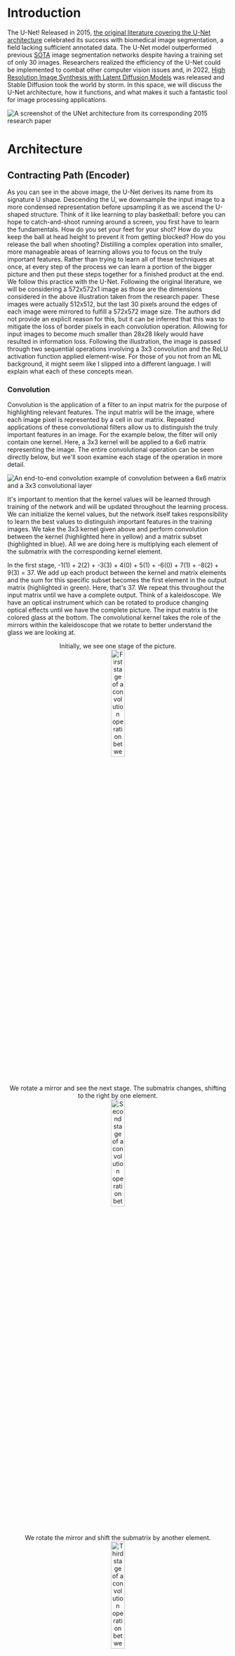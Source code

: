 # Introduction

The U-Net! Released in 2015, [the original literature covering the U-Net architecture](https://arxiv.org/abs/1505.04597) celebrated its success with biomedical image segmentation, a field lacking sufficient annotated data. The U-Net model outperformed previous [SOTA](https://github.com/ejohansson13/concepts_explained/blob/main/Acronyms.md) image segmentation networks despite having a training set of only 30 images. Researchers realized the efficiency of the U-Net could be implemented to combat other computer vision issues and, in 2022, [High Resolution Image Synthesis with Latent Diffusion Models](https://arxiv.org/abs/2112.10752) was released and Stable Diffusion took the world by storm. In this space, we will discuss the U-Net architecture, how it functions, and what makes it such a fantastic tool for image processing applications.

![A screenshot of the UNet architecture from its corresponding 2015 research paper](/Images/unet_architecture.png)
# Architecture

## Contracting Path (Encoder)

As you can see in the above image, the U-Net derives its name from its signature U shape. Descending the U, we downsample the input image to a more condensed representation before upsampling it as we ascend the U-shaped structure. Think of it like learning to play basketball: before you can hope to catch-and-shoot running around a screen, you first have to learn the fundamentals. How do you set your feet for your shot? How do you keep the ball at head height to prevent it from getting blocked? How do you release the ball when shooting? Distilling a complex operation into smaller, more manageable areas of learning allows you to focus on the truly important features. Rather than trying to learn all of these techniques at once, at every step of the process we can learn a portion of the bigger picture and then put these steps together for a finished product at the end. We follow this practice with the U-Net. Following the original literature, we will be considering a 572x572x1 image as those are the dimensions considered in the above illustration taken from the research paper. These images were actually 512x512, but the last 30 pixels around the edges of each image were mirrored to fulfill a 572x572 image size. The authors did not provide an explicit reason for this, but it can be inferred that this was to mitigate the loss of border pixels in each convolution operation. Allowing for input images to become much smaller than 28x28 likely would have resulted in information loss. Following the illustration, the image is passed through two sequential operations involving a 3x3 convolution and the ReLU activation function applied element-wise. For those of you not from an ML background, it might seem like I slipped into a different language. I will explain what each of these concepts mean.  

### Convolution
Convolution is the application of a filter to an input matrix for the purpose of highlighting relevant features. The input matrix will be the image, where each image pixel is represented by a cell in our matrix. Repeated applications of these convolutional filters allow us to distinguish the truly important features in an image. For the example below, the filter will only contain one kernel. Here, a 3x3 kernel will be applied to a 6x6 matrix representing the image. The entire convolutional operation can be seen directly below, but we'll soon examine each stage of the operation in more detail.

![An end-to-end convolution example of convolution between a 6x6 matrix and a 3x3 convolutional layer](/Images/convolution_with_calculations.png)

It's important to mention that the kernel values will be learned through training of the network and will be updated throughout the learning process. We can initialize the kernel values, but the network itself takes responsibility to learn the best values to distinguish important features in the training images. We take the 3x3 kernel given above and perform convolution between the kernel (highlighted here in yellow) and a matrix subset (highlighted in blue). All we are doing here is multiplying each element of the submatrix with the corresponding kernel element.

In the first stage, -1(1) + 2(2) + -3(3) + 4(0) + 5(1) + -6(0) + 7(1) + -8(2) + 9(3) = 37. We add up each product between the kernel and matrix elements and the sum for this specific subset becomes the first element in the output matrix (highlighted in green). Here, that's 37. We repeat this throughout the input matrix until we have a complete output. Think of a kaleidoscope. We have an optical instrument which can be rotated to produce changing optical effects until we have the complete picture. The input matrix is the colored glass at the bottom. The convolutional kernel takes the role of the mirrors within the kaleidoscope that we rotate to better understand the glass we are looking at. 
<p align="center" width="100%">
  Initially, we see one stage of the picture. <br>
  <img src="/Images/cwc_first_stage.png" alt="First stage of a convolution operation between a matrix and a kernel" width="25%">
</p>

<p align="center" width="100%">
  We rotate a mirror and see the next stage. The submatrix changes, shifting to the right by one element. <br>
  <img src="/Images/cwc_second_stage.png" alt="Second stage of a convolution operation between a matrix and a kernel" width="25%"> 
</p>
 
<p align="center" width="100%">
  We rotate the mirror and shift the submatrix by another element. <br>
  <img src="/Images/cwc_third_stage.png" alt="Third stage of a convolution operation between a matrix and a kernel" width="25%">  
</p>

<p align="center" width="100%">
  And again, completing the topmost row. For every step in the convolutional operation, the relevant submatrix will be in blue.<br>
  <img src="/Images/cwc_fourth_stage.png" alt="Fourth stage of a convolution operation between a matrix and a kernel" width="25%">  
</p>

So far, we have only been looking at the top row of the kaleidoscope image. And so we shift the lens down slightly to the next stage. Accordingly, the submatrix shifts down one row, and we repeat the above process for the next matrix row. A lot of the image will look the same but we have swapped the topmost row for the next row down. ![Second row of a convolution operation between a matrix and a kernel](/Images/cwc_second_row.png) We complete the second row, shift down, and perform the same operations on the third row of the matrix. ![Third row of a convolution operation between a matrix and a kernel](/Images/cwc_third_row.png) We shift down another row and arrive at all the information our kaleidoscope has to offer and correspondingly all the information the kernel has taken from the input matrix. ![Fourth row of a convolution operation between a matrix and a kernel](/Images/cwc_fourth_row.png) 
Our 6x6 input matrix is convolved to 4x4. As we move the kernel around the input matrix, we lose out on the edge most matrix elements. Convolution discards the edges of the image due to the incomplete context around those pixels.

#### Stride, Padding, and Kernel Size

There are options to remedy the loss of information around the border of images. We’ll touch on those options and other convolutional details in this section.

##### Stride
Stride determines how the kernel moves around the input matrix. In our example above, a 3x3 kernel filtered the 6x6 input matrix. The kernel shifted by one value as it maneuvered through the matrix. It operated with a stride of 1. Each submatrix that interacted with the kernel is highlighted in blue below.
<p align="center" width="100%">
  <img src="/Images/convolution_stride_1.png" width="55%">
</p>

The kernel operated with a stride of 1, shifting by one column or row for each operation. If the kernel operated with a stride of 2, it would "skip" a column and operate on the next 3x3 submatrix. Let's look at the progression of a kernel with a stride of 3.

<p align="center" width="100%">
  <img src="/Images/convolution_stride_3.png" width="55%">
</p>

The kernel starts with the same initial submatrix. Then, it shifts by 3 to the next submatrix. Reaching the end of the row, it shifts down. With a stride of 1, it would shift down by one row. With a stride of 3, it shifts down by three rows. That submatrix is convolved, before the kernel shifts horizontally by another 3 columns and arrives at the end of the input matrix. This leaves far fewer submatrices that interact with the kernel, affecting the output matrix size. We can visualize this below.

<p align="center" width="100%">
  <img src="/Images/convolution_stride_3_result.png" width="55%">
</p>

The initial convolution operation with a stride of 1 gave an output matrix of 4x4. With a stride of 3, the same convolutional kernel outputs a 2x2 matrix. Changing the stride changes the number of opportunities the kernel has to interact with the input matrix elements. With a stride of 3, it still touches every matrix element, but there are no overlapping values in the submatrices. Each 3x3 submatrix is selected and convolved, then a new submatrix is selected. 

In contrast, convolution with a stride of 1 had multiple overlapping values between submatrices. This allows the kernel to consider both the current window of data and its relation to the previous window. Values shared between submatrices offer the kernel a comprehensive view of both the current submatrix and its context of neighboring data. Lengthening the stride narrows the kernel's focus to a singular window at a time and minimizes the context gleaned from shared values between operations. 

##### Padding
Another convolutional element is padding. Padding also affects the size of the convolutional output. In our initial example, we convolve a 6x6 input matrix to a 4x4 output matrix. Some information on the border of the matrix is lost. The impact of values along the edge of the matrix are minimized as they have fewer options to interact with the kernel. To mitigate the loss, we can employ padding. Padding insulates the input matrix by appending it with rows and columns of additional data. The additional data increases the number of interactions between the border values and the convolutional kernel. We’ll look at two padding methods: mirroring and padding with zeros.

<p align="center" width="100%">
  <img src="/Images/convolution_padding_mirror.png" width="35%">
</p>

Mirroring, as seen above, copies adjacent outer elements. The intuition behind mirroring is extending the matrix with identical values to those along the border, ensuring the padded values follow the same distribution as the original matrix values. In the example above, we padded by 1. We added 1 row on top of the matrix, 1 row along the bottom, 1 column to the left of our matrix, and 1 column to the right. We can pad by any number, up to duplicating the matrix height and width. Beyond that, there is no additional data to mirror. In the U-Net paper, input images were padded from 512x512 to 572x572 to preserve image feature dimensions as they were downsampled. The last 30 rows and columns of the input matrix were mirrored and padded.

<p align="center" width="100%">
  <img src="/Images/convolution_padding_zeros.png" width="35%">
</p>

An alternative option is padding with zeros. Padding with zeros is demonstrated above. We append the input matrix with zeros along the border, extending the data to have a greater impact in convolutions. Padding with zeros diverges from mirroring in the emphasis placed along the border values. While mirroring emphasizes homogeneity in the extension of the input data, padding with zeros devalues the introduction of new values, directing the kernel's focus to the original matrix data.

<p align="center" width="100%">
  <img src="/Images/convolution_padding_results.png" width="50%">
</p>

The results of both padding operations when convolved with a 3x3 kernel are illustrated above.
Both output matrices have the same height and width as their input matrices. Padding by 1 preserves the dimensionality of the input and prevents any downsizing of data. Logically, the differences lie on the matrix edges. This is where the input matrices were padded and this is the location of their distinctions. The inner 4x4 matrices of both outputs are identical. They’re also equal to the original 4x4 output matrix from our convolution without padding, revisited below. 

<p align="center" width="100%">
  <img src="/Images/convolution_original_result.png" width="40%">
</p>

Padding controls the height and width of the output matrix without affecting the core values propagated through the network. Controlling the amount padded to the input matrix controls the size of the output matrix. Padding offers a quick and easy solution to preserve dimensionality throughout convolutional operations. There is no concern of data distortion with padding. Padding symmetrically centers the input data and appends additional values to the edges of the matrix. Padding by too much propagates nonsensical values along the edges of the output matrices. For that reason, the amount of padding is normally proportional to the input matrix size. 

##### Kernel Size
The last convolutional variable we'll cover is kernel size. In the example above and the majority of the U-Net, convolution is done with 3x3 kernels. They offer a local context while limiting the number of values in each convolution. They also prevent overt downsizing of matrix dimensions. Let's look at the effect of increasing kernel size to 5x5.

<p align="center" width="100%">
  <img src="/Images/convolution_kernel_five_by_five.png" width="45%">
</p>

We perform convolution with a stride of 1 and no padding. Increasing the kernel size to 5x5 shrinks the output matrix from 4x4 to 2x2. Interacting with more values at each convolution requires fewer operations to interact with the entirety of the input matrix. It can also affect the progression of image features. We can visualize this by comparing the original output matrix from a 3x3 kernel to our new output from a 5x5 kernel.

<p align="center" width="100%">
  <img src="/Images/convolution_kernel_size_results.png" width="30%">
</p>

Comparing these matrices, the increased kernel size seems to have overemphasized some features and underemphasized others. Broadening the window for every convolution operation resulted in an unbalanced impression of some features in the data. Increasing the kernel size compacted the number of interactions between the input matrix and the convolutional kernel, changing the features advanced by the network.

Stride, padding, and kernel size can all change a convolutional output. As demonstrated above, altering any of these parameters can affect the features advanced by the network and their dimensionality. Unless explicitly mentioned, every convolution operation in the U-Net will involve a stride of 1, no padding, and a kernel size of 3x3.

### Rectified Linear Unit (ReLU)
Now that we understand convolution, let's talk about activation functions. Continuing with the matrix example, we can take the output matrix and apply an element-wise activation function. An activation function takes in a value and acts like a security checkpoint at the airport. At the airport, if you have a bottle with liquid over a certain volume, you must empty it before continuing. Rules are in place and if you fall short of those rules, you alter your input before proceeding. Depending on the value input to the activation function, it may allow that value to pass unaffected or reject the value and replace it with 0. These actions will also change depending on the respective activation function. The rectified linear unit (ReLU) activation function allows all nonnegative values to pass, and rejects negative values, setting them to 0.
<p align="center" width="100%">
  <img src="/Images/relu_activation_function.png" alt="A graph demonstrating the Rectified Linear Unit activation function" width="25%">
</p>

Let's take the output matrix from our initial convolution example and see how it's affected by the ReLU activation function. After passing the output matrix through the ReLU activation function, we have the following matrix. As you can see, only negative values were affected.
<p align="center" width="100%">
  <img src="/Images/matrix_after_activation.png" width="55%">
</p>

By passing the output matrix through this activation function, we are zeroing all negative values. This is important. Activation functions take on the nonlinear responsibility of the network. Without introducing nonlinearity, we are bounding the network to linear representations. Regardless of the architecture or number of layers, a combination of linear operations will always result in a linear output and fail to capture a more complex relationship. This is illustrated in the graph below. We have a simple linear relationship (y=2x) and a more complex linear relationship (y=5(2(x-1)-2)-5). Both are attempting to model the quadratic relationship \(y= x^2\).
<p align="center" width="100%">
  <img src="/Images/linear_vs_nonlinear.png" alt="A simple example of linear operations failing to capture more complex data relationships"               width="30%">
</p>
  
Expressing this idea in 2-dimensions might seem reductive, but we can see that regardless of the number of operations in our linear relationship, we fail to adequately represent the quadratic curve. We can better capture it at a single instance, but linear operations will always fail to correctly model nonlinear relationships. Nonlinear activation functions allow us to represent more complex relationships in the data, a critical aspect of machine learning models. [Here is a video of Andrew Ng on nonlinear activation functions](https://www.youtube.com/watch?v=NkOv_k7r6no), explaining their functionality and importance if you want to learn more.

### Down-sampling (Max Pooling)
The stages mentioned above are repeated twice. The initial image is passed through a convolution operation, then ReLU, and that result is passed through another round of convolution and activation functions. Next, we arrive at the downsampling step, illustrated in the below diagram with a red arrow.
<p align="center" width="100%">
  <img src="/Images/first_downsampling_step.png" alt="The first max pooling operation performed on the contracting path of the U-Net" 
        width="10%">
</p>

To downsample the matrix output, we perform a 2x2 max pooling operation. Max pooling maintains the most essential features of the image while condensing the information. Preservation of information while downsampling is crucial. Ultimately, the image will be condensed to a 28x28 representation. Any information lost during that compression will lead to poorer results at the model output. Below, we can revisit our matrix example. To preserve size, let's keep the matrix after one convolution operation and activation function, rather than the dual operations employed in the U-Net. At each 2x2 matrix subset, we highlight the most relevant value and pass it on to the output matrix (highlighted in green).
<p align="center" width="100%">
  <img src="/Images/max_pooling.png" alt="Example of a max pooling operation transforming a 4x4 matrix into a 2x2 matrix" width="35%">
</p>

By emphasizing the most relevant image features, we are also minimizing the less important features. The network is less concerned with discoloration or lighting of an image and focuses on the critical image features.

Following the convolution, ReLU, and max pooling operations, the critical image features are highlighted for the network. Distilling the higher-dimension image to a lower-dimension representation allows for easier and faster computations, especially when the images aren't 4x4 as in the example above, but 568x568. With each max pooling operation, we decrease the total number of pixels by 75%, halving both the number of rows and the number of columns in our matrix. By halving the matrix both horizontally and vertically, we have arrived at a more compact image representation. 

### Channels
Let's take a step back and revisit convolution. They have an important feature I didn't touch on, channels. Channels are the third dimension for our image matrices. Similar to how images have a height and width, they also have channels. Channels represent the number of distinct spaces offering image information. Channels are a stack of images. Each channel in our stack offers a different perspective on the image. 

A good example is the RGB color space. RGB images are stored with three channels: red, green, and blue. Each channel focuses on one color in the image. We can look at the below image of a lake separated to its respective red, green, and blue channels. One channel in the image focuses on the intensity of red. Another focuses on the green, while the third channel focuses on the quantity of blue.
<p align="center" width="100%">
  <img src="/Images/image_channels.png" alt="An example image broken down to its respective red, green, and blue channels." width="75%">
</p>
<p align="center">
  <em>Image from https://e2eml.school/convert_rgb_to_grayscale</em>
</p>

Each cell in our matrices corresponds to one image pixel. The value of each cell illustrates the magnitude of the channel-specific color in that pixel of our image. In the example below, these values range from 0-1, with 0 demonstrating an absence of color and 1 representing the full color magnitude. The upper-left pixel in the image appears to be fairly split between red and blue with a smaller emphasis on green. The bottom-left pixel appears to have a heavy red influence, but green and blue are also apparent in that image pixel.
<p align="center" width="100%">
  <img src="/Images/channels.png" alt="An image matrix with pixel values corresponding to its red, green, and blue channels." width="25%">
</p>
<p align="center">
  <em>Image from https://e2eml.school/convert_rgb_to_grayscale</em>
</p>

The examples above explain the concept of image channels by tying each channel to one of the RGB colors. However, channels don’t have to be restricted to the color space. Channels can represent any image feature, and often represent image information we take for granted visually, but are essential to a computer’s comprehension. Presenting an image in more channels offers more information on its features and gives the network more opportunities to learn image information.

The alternative to multiple channels for an image is only one channel. This is known as grayscale. If an image only has one channel, it lacks all of the other information we described. The channel is entirely devoted to the magnitude of gray in the image. A 0 in a pixel would represent white, and a 1 would represent black. Grayscale images only need one channel for information. When performing convolution, we control the number of channels in the output, allowing the network to broaden its image understanding. It can go beyond grayscale, and process multiple image features from different perspectives. In the paper, the first convolutional operation receives a grayscale image as input and converts it to 64 channels representing the image features. That diagram is presented below.
<p align="center" width="100%">
  <img src="/Images/unet_first_conv.png" width="10%">
</p>

Every rectangle indicating the image features will have the height and width dimensions near the bottom of the rectangle and the number of channels above the rectangle. A 572x572x1 image is input and broadened to 570x570x64. Our input image only holds one channel, as the biomedical images the network was trained on are all in grayscale. If we were training on RGB images, we could feed in images with 3 channels (572x572x3) and still have a 570x570x64 sized output. Convolution allows total control of the number of channels in an output image. Let's take a look at how that works.

### Convolution with Multiple Channels

In our initial convolution example, we explained that the convolutional filter would only contain one kernel. This was a simplified example. For more complex examples, i.e. when dealing with images with multiple channels, a convolutional filter is a collection of kernels, with one kernel for each input channel. When changing the number of channels in an output image through convolution, one filter exists for each output channel. Let's consider a multi-kernel, multi-filter example, expanding our convolution example from earlier before scaling up to the dimensions used in the paper.

In our earlier convolution example, we treated a singular 6x6 matrix as a grayscale image. Now let's consider a two-channel image. Two 6x6 matrices will represent the image. Those matrices are given below, and will be highlighted in their respective colors throughout the illustration. Keep in mind this is an example, so the values for the image, convolutional kernels, and output are all arbitrary.
<p align="center" width="100%">
  <img src="/Images/two_channel_image.png" width="45%">
</p>

If we want to expand this image to 3 channels, we would have one filter for each output channel. Each filter would have one kernel for each channel of the input image. For us, that means each filter will have two kernels. That gives us three filters (one for each output channel), each with two kernels (one for each input channel). The filters are given below and will be highlighted in yellow throughout the example.
<p align="center">
  <img src="/Images/unet_filter1.png" width="30%" />
</p>
<p align="center">
  <img src="/Images/unet_filter2.png" width="30%" />
</p>
<p align="center">
  <img src="/Images/unet_filter3.png" width="30%" />
</p>

Now, let's perform convolution with these three filters. Each kernel corresponds to one image input channel. The first kernel in each filter will only interact with the first image channel and the second kernel in each filter will only ever interact with the second image channel. Feeding in our image, we repeat the same convolutional process described above. To save space, I've abstracted the calculations, but feel free to work them out for yourself.
<p align="center" width="100%">
  <img src="/Images/unet_conv_filter1.png" width="45%">
</p>

We move on to the second convolutional filter and perform convolution across both kernels. Each kernel interacts with one image channel and we output two matrices.
<p align="center" width="100%">
  <img src="/Images/unet_conv_filter2.png" width="45%">
</p>

We repeat the process with the third and final filter, applying its two kernels across the input image.
<p align="center" width="100%">
  <img src="/Images/unet_conv_filter3.png" width="45%">
</p>

We've taken our 6x6x2 image input and, through convolution, arrived at 6 4x4 matrices for the output. You can see these matrices below.
<p align="center" width="100%">
  <img src="/Images/unet_total_conv_1.png" width="75%">
</p>

You'll notice we want a 4x4x3 output, but we currently have 6 channels. Each convolutional filter is responsible for one channel of the output image, so we sum across each filter. This is as simple as matrix addition and gives the expected image output of 4x4x3. That addition is illustrated below, along with the overall convolution result.
<p align="center" width="100%">
  <img src="/Images/unet_total_conv_2.png" width="65%">
</p>
<p align="center" width="100%">
  <img src="/Images/unet_total_conv_3.png" width="70%">
</p>

We transformed our 6x6x2 input matrix into a 4x4x3 output. Convolution allowed the broadening of the two-channel image into three channels, offering additional perspectives for the network to better understand the image. Let's consider a higher-dimension example, the first convolution operation in the paper, but treat the input as an RGB image. In the paper, this is an expansion of a grayscale 572x572x1 image to 570x570x64. Instead, we'll be treating it as an RGB image of size 572x572x3 convolved to 570x570x64.
<p align="center" width="100%">
  <img src="/Images/unet_first_conv.png" width="10%">
</p>

This will be a very similar process to the one explained above. Again, we'll have one 3x3 kernel for each input channel. Since the input image is 572x572x3, we have 3 kernels per filter. We have one filter for each output channel of the convolved image. The output is going to be 570x570x64, so we need 64 filters. This gives us 64 filters (one for each output channel), each with 3 kernels (number of input channels) of dimension 3x3. Exactly like the example given above, each kernel corresponds to one input channel and outputs one matrix. Each kernel's output is then summed with the outputs of other kernels in the same filter, giving us one output channel per filter.

Even though we've expanded our problem set from the initial example of one 6x6 matrix, the same rules apply. We can still control the stride, padding, or kernel size for any of these operations. However, as we've seen, changing these parameters can have a significant impact on the dimensions of the output matrix. These impacts would be compounded with the repeated convolutions applied to each image as it progresses through the network.

Convolution gives the network total control over the number of input and output channels. Each kernel corresponds to one input channel. Each filter corresponds to one output channel. Having a unique kernel for each image input channel allows the network to singularly determine the best parameters to highlight the image details contained within each channel. Multiple kernels for each filter ensure that every output channel of the image contains an amalgamation of the information offered across every channel of the input image. This preservation of information throughout our convolutions plays a large role in the efficiency of the U-net and its success with small training sets.

Now that we understand convolution with multiple channels, we can better understand the importance of increasing channels while decreasing the data dimensions. Increasing the number of channels affords the network additional perspectives to digest image features. Compressing the images to smaller and smaller dimensions throughout the contracting path of the U-Net runs the risk of information loss. Doubling the number of channels after every downsampling operation mitigates that risk by augmenting the number of avenues available to the network to observe image features.

## Bridge
The stages described above (3x3 convolution, ReLU, 3x3 convolution, ReLU, 2x2 max pooling) are repeated multiple times before arriving at the bridge, the bottom of the U-shaped architecture. This is our link between the contractive path we have descended and the expansive path we will soon ascend. Our image is at its smallest dimensions. From our initial 572x572x1 matrix, we have arrived at a 32x32x512 representation. This is the output of the final max pooling operation (red arrow below) and serves as the input to the bridge.
<p align="center" width="100%">
  <img src="/Images/bridge.png" alt="Diagram of the bridge of the U-Net architecture taken from the corresponding 2015 research paper" width="55%">
</p>

At these smaller dimensions, information preservation is critical. Our progress thus far, descending the contracting path and filtering the most important features, is redundant if information is lost at this bottleneck. Preserving relevant information from multiple perspectives was the motivation behind expanding the number of channels for the image features. We continue that process at the bridge, doubling the number of channels to 1024. Concurrently, we apply another convolution and activation function operation. This is the bottom of the network. We are focusing on the minutiae of our technique. You're practicing keeping your hands high running around the screen to catch the ball. You're staying on the tips of your toes in the act of catching the ball. You're training the flick of your wrist when releasing the ball for a shot. We are simultaneously practicing these micro details in 1024 different situations to determine the significant aspects of our technique we'll maintain when scaling our technique back up to the macro level. The U-Net is scrutinizing the image features that have been propagated to the bridge and retaining the features it considers essential. We apply one more convolution and activation function pairing before beginning the process of reassembling our image from its features and scaling back up to pixel-space. 

## Expansive Path (Decoder)
Throughout the encoder process, we performed multiple sequential operations. Convolutions were followed by an activation function, and multiple convolution-activation operations occurred before we downsampled the image features. The decoder section follows a similar process. We are now putting our techniques together in hopes of shooting the perfect shot, just like the network assembling the features it has learned from its training. Throughout the expansive path, we'll be scaling what we've learned. Rather than practicing catching the ball, setting our feet, and raising the ball to shoot individually, we will be practicing these skills together. The purpose of the encoder was to determine the most important image features and provide the network enough channels to inspect these features. The decoder's purpose is to amalgamate the information offered by each of these channels while restricting information loss. The decoder is responsible for rebuilding the image from the network's determined features and comparing the model output to the desired outcome. Learning at every stage of the decoder will be augmented through skip connections, which I'll cover below. 

After we arrived at the bottom of the U, our image features reached their smallest dimensions. Rather than continue downsampling, we begin upsampling and ascending the expansive path of the architecture. At some point, no matter how much you practice each technique individually, the only way to increase your proficiency with shooting coming off of a screen is to incorporate your improved individual techniques into the movement of shooting off of a screen. That is what we are doing here. We've distilled our task into its multiple separate techniques and now it is time to start putting it all together again and observing our improvement.

### Skip Connections
As we ascend the expansive path, we notice a significant change in the architecture from the contracting path. Skip connections, or connecting paths, offer an opportunity for the network to augment its learning at every decoding step through information from the corresponding encoding step. Skip connections link images at similar stages in their respective processes. These connections across the architecture boost the image understanding. Images from the contracting path are cropped and concatenated onto the expansive path images. Since images are taken from equivalent steps in their respective processes, they have an equal number of channels. The expansive path images, immediately following upsampling (represented by the green arrow below), are augmented with their counterparts and the number of channels is doubled. Images from the contracting path are cropped so that they fit the size of their respective stage in the expansive path. In the illustration below, decoding stage images have dimensions of 392x392x64, represented as the blue half of the rectangle above the green arrow. Encoding stage images have dimensions of 568x568x64 and are cropped to match the height and width of their decoding stage counterparts. The crop is denoted by the dotted blue lines and the connecting path is illustrated by the gray arrow in the image below. After concatenating the two groups of image features together, we arrive at a 392x392x128 matrix representation. The concatenated contracting path image features are depicted as a white rectangle extending the expansive path image features.
<p align="center" width="100%">
  <img src="/Images/connecting_path_crop.png" alt="Crop of the U-Net architecture taken from the corresponding 2015 research paper" width="60%">
</p>

The benefit here is that by combining the features present at the encoder stage with those present at the decoder stage, we obtain a more complete understanding of the image. We augment the learned semantic features of the data at the decoding stage with the spatial data provided by their encoding stage counterparts. Image channels contribute to the network's image comprehension, and concatenating decoding stage channels with their encoding stage complements provides additional context on the proximity and proportionality of image features. By concatenating the encoder stage representations to the decoder stage, we gain information from a higher resolution image and allow for more accurate image reconstruction. 

Throughout our basketball analogy, we've been breaking down the act of shooting a basketball while running around a screen into smaller and smaller movements. Practicing these smaller techniques allowed us to focus wholly on their improvement. We reached the smallest movements at the bridge of the U-Net: keeping your hands high to catch the ball, the flick of your wrist, etc. Now, we're incorporating these techniques into the entire movement. There is a risk. Abruptly scaling your follow-through on a standing jump shot to a shot while decelerating, turning, and releasing runs the risk of information loss. Suddenly having to account for many more variables (slowing, turning, jumping) leads to less attention paid to the follow-through. We can mitigate this information loss by recounting the procession of events leading to a successful shot in-motion. We decelerate when we come to the screen. We begin turning our hips as soon as the ball hits our hands. We set our feet to jump. We rise, and release the ball. Remembering the broader context of these smaller techniques assuages their upscaling friction. It allows us to focus not just on the important movements we learned (releasing the ball correctly), but to integrate them seamlessly into the complete movement. Assimilating encoder-stage information mitigates the U-Net's information loss while upscaling. The decoder-stage information has been wholly attentive to the image features propagating through the network. The cropped encoder-stage features remind the network of the structural proximity of the image features. Consolidating the information present in both stages boosts the network's spatial awareness while maintaining its concentration on the most important image features. 

This concept is illustrated below, visualizing the learned semantic information present at the decoder stage, the spatial information present at the encoder stage, and the benefit of concatenating both stages. This illustration is taken from [a video](https://www.youtube.com/watch?v=NhdzGfB1q74) explaining the overall U-Net architecture and its functionality.

<img src="/Images/decoder_stage_sc.png" width="33%" /> <img src="/Images/encoder_stage_sc.png" width="33%" /> <img src="/Images/combined_stage_sc.png" width="33%" />

### Up-Sampling
Upsampling is a two-stage approach: nearest neighbor interpolation followed by a 2x2 convolution. Nearest neighbor interpolation functions by expanding each image feature's footprint. We quadruple the matrix size by doubling the number of rows and doubling the number of columns in the data. We can convert a 2x2 matrix to a 4x4 matrix by doubling the representation of each value horizontally and vertically, as seen below.
<p align="center" width="100%">
  <img src="/Images/simple_upsampling.png" alt="Matrix example of simple upsampling operation" width="45%">
</p>

We quadruple every instance of the previous values to double the matrix's rows and columns, a quick and easy approach to increase the height and width dimensions. After descending the contractive path, and compacting the image information, ascending the expansive path is focused on restoring the image to its original dimensions, while maintaining the features discovered through the descent. Nearest neighbor interpolation offers a quick upsampling operation without affecting the learned features.
<p align="center" width="100%">
  <img src="/Images/upsampling_step.png" alt="The last upsampling operation performed on the expanding path of the U-Net" width="30%">
</p>

Directly following the nearest neighbor operation, we perform 2x2 convolution. Let’s look at an example. In the diagram above, the number of channels remains the same between upsampling (green arrow) and concatenating the encoder stage images with the decoder stage images (gray arrow). Two steps are performed sequentially in the green arrow illustrated above. 

First, nearest neighbor interpolation is performed as described. Every matrix value is quadrupled, doubling the matrix dimensions and giving an upsampled representation of the image features. In the diagram above, that would double the 196x196x128 matrix to 392x392x128. The number of channels does not change. We're only changing the height and width dimensions of the image features.

Next, 2x2 convolution is performed to halve the number of channels. Convolution at this kernel size immediately filters the upsampled feature values. The features now have dimensions of 392x392x64, setting the stage for concatenation with the encoder-stage features arriving via skip connection. We concatenate the encoder stage matrices (white half of above rectangle) to the upsampled image features (blue half of above rectangle), arriving at the depicted 392x392x128 matrix. The concatenated image features then proceed to the next stage of convolution and activation functions.

### Convolution and ReLU
The U-Net, like any other neural network, is dependent on the extraction of features from the data. The extraction of local image features is accomplished through convolution. The intuition behind the success of convolution for computer vision tasks is pixel dependency. Coherent images have a lot of pixels that are similar to the pixels around them. After all, it'd be pretty difficult to understand an image if one pixel had little to no dependency to the pixels immediately surrounding it. Because pixels are dependent on each other to create an understandable visual, the local windows employed by convolution allow us to extract image features. We can analyze one area of an image, understand its relation to adjacent areas and, from the ground-up, create an understanding of the image. However, as we've seen in our exhaustive examples, convolution is just a linear combination of data. Activation functions complete our feature extraction team. As mentioned in our activation function section, you can combine as many linear relationships as you want in as complex a sequence as you'd like, you'd still arrive at a linear relationship. Activation functions are what allow for our nonlinear modeling. Using a higher-order relationship to model our features allows for more complex expression of the dependencies in the data.

Throughout the decoding path, the convolution and activation function operations repeat their purpose from the encoding path: extracting and emphasizing image features. The success of the U-Net in computer visions is largely predicated on its ["inductive bias for spatial information"](https://arxiv.org/pdf/2112.10752#page=3&zoom=100,66,96). That successful learning and spatial awareness is directly correlated to the reiteration of extracted features arriving via the skip connections. However, the reiterated information needs to be reintegrated into the network, which is performed through the repeated application of convolution and activation functions.

#### Final Layer (1x1 Convolution)
<p align="center" width="100%">
  <img src="/Images/unet_architecture.png" alt="A screenshot of the UNet architecture from its corresponding 2015 research paper" width="65%">
</p>

We've propagated our image through the network, arriving at the final location to output our segmented image and measure our success. We've upscaled our image to the correct height and width, roughly matching the original pixel-space image dimensions. However, we have an incorrect number of channels. We can resolve this through 1x1 convolution. Convolution with 1x1 kernels operates on a per-pixel level across every channel. It assimilates each channel’s pixel-specific information and outputs those values into the preferred number of output channels. In this case, receiving features with 64 channels and outputting 2 channels requires 2 convolutional filters. Each filter contains 64 kernels of size 1x1. [This video](https://www.youtube.com/watch?v=c1RBQzKsDCk) offers a great explanation on 1x1 convolutions, their utility, and use cases.

<p align="center" width="100%">
  <img src="/Images/unet_final_conv.png" alt="The final convolution operation taken from the Unet research paper" width="25%">
</p>

After feeding the image features through the network from start-to-finish, we are now ready to measure our performance. Was our network successful in picking up the relevant information of the image? Could the model correctly segment that information, highlighting the appropriate segmentation area? Was the information correctly upscaled? Does everything in the output image look proportional? Let's compare our output to the provided ground-truth image and quantify our success.

### Error Function (Cross-Entropy)
We've done it. We've practiced setting our feet coming around the screen, we've practiced our hand positioning, and we've practiced our follow-through. We've spent time practicing each part of the technique separately and now it's time to put it all together. You run around the screen, catch the ball, shoot, and... CLANGGGG! Off front-rim. What happened? Somehow, somewhere, something went wrong. You weren't expecting to get it right on your first attempt, were you? Despite the time and energy spent practicing your technique, something was off. Maybe it was the positioning of your feet. Maybe it was your release point. This is a learning process. With time, you'll be able to adjust your shot as you learn what a good shot looks like versus a bad shot. That learning process is exactly what happens with neural networks.

<p align="center" width="100%">
  <img src="/Images/unet_output_diagram.png" width="70%">
</p>

After the model outputs its predicted segmentation image, we compare the model's output to the provided ground-truth image, as illustrated above. The ground-truth image is the correct, expected answer. Any difference between the model output and the ground-truth is considered the loss. The function comparing the model output is logically called the loss function. The U-Net's loss function is cross-entropy. To perform cross-entropy, we first need to perform the softmax function. We apply the softmax function across the image’s two channels, funneling the result into cross-entropy to compute the overall loss.

<p align="center" width="100%">
  <img src="/Images/softmax_diagram.png" width="50%">
</p>

Softmax takes the network's output across two channels and converts the raw values to probabilities. It funnels the network's calculations into a likelihood comparing each channel's probability per pixel. These probabilities sum to 1, as you can see above. Softmax calculates the likelihood that channel 0 (no segmentation) or channel 1 (segmentation area) is dominant. This is pertinent, because the ground-truth image is also full of 1's and 0's. A 0 denotes no segmentation, while a 1 denotes an area of interest that should be segmented. 

<p align="center" width="100%">
  <img src="/Images/cross_entropy.png" width="50%">
</p>

Cross-entropy receives both the model output (converted to probabilities, thanks to the softmax function) and the ground-truth image (all integers, 0 or 1). It penalizes every pixel position for its distance from the correct label. If the softmax function predicts that channel 0 was dominant at a certain pixel with 0.9 probability, the model receives a slight loss. If the channel outputs a 0.3 probability, that loss is larger. With this approach, all image channels are encouraged to match the true image labels and incorrect predictions are punished. The loss value determines the magnitude of correction. If we shoot the ball and it hits the front rim, we can recognize the shot missed, but it was fairly close. If we fail to make contact with the rim, backboard, or any part of the hoop, we need to make a larger correction to our shot. The magnitude of our loss determines the weight of correction necessary to improve future predictions. The learning of the network, tied to that loss, is backpropagation.

Backpropagation is the feedback reception and adjustment a network undergoes in response to its performance. It is the key to any neural network’s success. Throughout the training process, the network spends its time practicing and learning its task. It predicts values then adjusts its predictions in response to the training data's true values. These adjustments take place in the convolutional kernels we've covered throughout this page. It is the network’s responsibility to determine kernel values. There are multiple kernels for each filter and multiple filters for multi-channel inputs. The network iteratively determines those values by backpropagating the loss between the predictions and the ground-truth. The larger the loss, the larger an adjustment made to those kernel values. The network does a lot of learning in its early stages. Your first few shots might not go anywhere near the hoop. With time, your shots grow in accuracy. With time, the network's predictions grow in accuracy, until we arrive at a successful model with outputs similar to the expected output. The network learns through backpropagating the success of its predictions compared to the ground-truth answers.

## Other

Below, we’ll touch on a pair of ideas adjacent to the U-Net and its training that contribute to its success with image data.

### Data Augmentation
<p align="center" width="100%">
  <img src="/Images/data_augmentation.png" alt="An example image showing data augmentation variations" width="50%">
</p>

When training on a limited set of images, as with biomedical image segmentation, it is important to maximize the value extracted from the training set. Data augmentation plays a large role in the success of the U-Net with biomedical image segmentation by increasing the number of potential data samples through geometric or elastic shifts. Data augmentation might flip the images horizontally or vertically, rotate, crop, or change the saturation of the images. The intent is to present the images in as many different conditions as possible, such that the network can identify images regardless of their surrounding environment. By presenting images in different environments, the network learns to identify objects regardless of their context.

### Dropout
Machine learning models quickly become familiar with training images. As a result, they can struggle with data that differs from the training set. This is known as overfitting. The network hones in on the patterns of its training data and fails to adapt to new data. To prevent overfitting, we can practice dropout regularization. The network is a collection of neurons and dropout randomly blocks neurons in the training process, allowing all neurons to contribute equally to the network's decision-making. The distribution of decision-making responsibility ensures all neurons contribute to the network output. This gives the network the best potential to adapt to new data presented to our model.

# The End

Thank you for reading! I hope you enjoyed this explanation of the U-Net, intended for readers without any background ML knowledge to understand the architecture and training process of the model. Feel free to check out some of my other model explanations in their respective folders!
